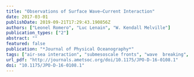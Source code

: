 ```yaml
---
title: "Observations of Surface Wave–Current Interaction"
date: 2017-03-01
publishDate: 2019-09-21T17:29:43.190856Z
authors: ["Leonel Romero", "Luc Lenain", "W. Kendall Melville"]
publication_types: ["2"]
abstract: ""
featured: false
publication: "*Journal of Physical Oceanography*"
tags: ["air-sea interaction", "submesoscale fronts", "wave  breaking", "wave-current interactions"]
url_pdf: "http://journals.ametsoc.org/doi/10.1175/JPO-D-16-0108.1"
doi: "10.1175/JPO-D-16-0108.1"
---
```


